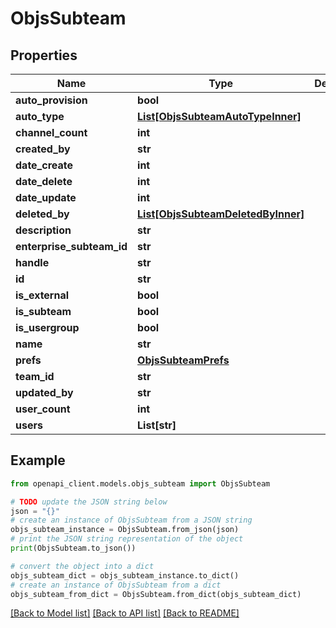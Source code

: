 # ObjsSubteam


## Properties

Name | Type | Description | Notes
------------ | ------------- | ------------- | -------------
**auto_provision** | **bool** |  | 
**auto_type** | [**List[ObjsSubteamAutoTypeInner]**](ObjsSubteamAutoTypeInner.md) |  | 
**channel_count** | **int** |  | [optional] 
**created_by** | **str** |  | 
**date_create** | **int** |  | 
**date_delete** | **int** |  | 
**date_update** | **int** |  | 
**deleted_by** | [**List[ObjsSubteamDeletedByInner]**](ObjsSubteamDeletedByInner.md) |  | 
**description** | **str** |  | 
**enterprise_subteam_id** | **str** |  | 
**handle** | **str** |  | 
**id** | **str** |  | 
**is_external** | **bool** |  | 
**is_subteam** | **bool** |  | 
**is_usergroup** | **bool** |  | 
**name** | **str** |  | 
**prefs** | [**ObjsSubteamPrefs**](ObjsSubteamPrefs.md) |  | 
**team_id** | **str** |  | 
**updated_by** | **str** |  | 
**user_count** | **int** |  | [optional] 
**users** | **List[str]** |  | [optional] 

## Example

```python
from openapi_client.models.objs_subteam import ObjsSubteam

# TODO update the JSON string below
json = "{}"
# create an instance of ObjsSubteam from a JSON string
objs_subteam_instance = ObjsSubteam.from_json(json)
# print the JSON string representation of the object
print(ObjsSubteam.to_json())

# convert the object into a dict
objs_subteam_dict = objs_subteam_instance.to_dict()
# create an instance of ObjsSubteam from a dict
objs_subteam_from_dict = ObjsSubteam.from_dict(objs_subteam_dict)
```
[[Back to Model list]](../README.md#documentation-for-models) [[Back to API list]](../README.md#documentation-for-api-endpoints) [[Back to README]](../README.md)


